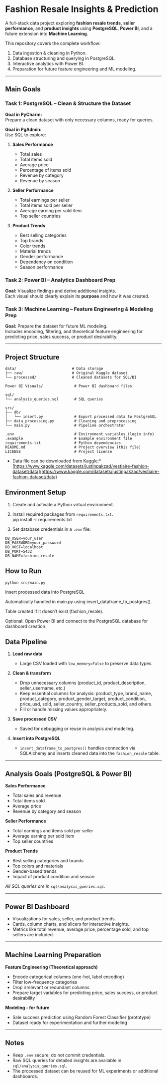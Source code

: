 # Fashion Resale Insights & Prediction

A full-stack data project exploring **fashion resale trends**, **seller performance**, and **product insights** using **PostgreSQL**, **Power BI**, and a future extension into **Machine Learning**.

This repository covers the complete workflow:
1. Data ingestion & cleaning in Python.
2. Database structuring and querying in PostgreSQL.
3. Interactive analytics with Power BI.
4. Preparation for future feature engineering and ML modeling.

---

## Main Goals

### Task 1: PostgreSQL – Clean & Structure the Dataset
**Goal in PyCharm:**  
Prepare a clean dataset with only necessary columns, ready for queries.  

**Goal in PgAdmin:**  
Use SQL to explore:

1. **Sales Performance**  
    - Total sales  
    - Total items sold  
    - Average price  
    - Percentage of items sold  
    - Revenue by category  
    - Revenue by season  

2. **Seller Performance**  
    - Total earnings per seller  
    - Total items sold per seller  
    - Average earning per sold item  
    - Top seller countries  

3. **Product Trends**  
    - Best selling categories  
    - Top brands  
    - Color trends  
    - Material trends  
    - Gender performance  
    - Dependency on condition  
    - Season performance  

### Task 2: Power BI – Analytics Dashboard Prep
**Goal:** Visualize findings and derive additional insights.  
Each visual should clearly explain its **purpose** and how it was created.

### Task 3: Machine Learning – Feature Engineering & Modeling Prep
**Goal:** Prepare the dataset for future ML modeling.  
Includes encoding, filtering, and theoretical feature engineering for predicting price, sales success, or product desirability.

---

## Project Structure

```
data/                         # Data storage
├── raw/                      # Original Kaggle dataset
└── processed/                # Cleaned datasets for SQL/BI

Power BI Visuals/              # Power BI dashboard files

sql/
└── analysis_queries.sql       # SQL queries

src/
├── db/
│   └── insert.py              # Export processed data to PostgreSQL
├── data_processing.py         # Cleaning and preprocessing
└── main.py                    # Pipeline orchestrator

.env                           # Environment variables (login info)
.example                       # Example environment file
requirements.txt               # Python dependencies
README.md                      # Project overview (this file)
LICENSE                        # Project license
```

* Data file can be downloaded from Kaggle:*  
[https://www.kaggle.com/datasets/justinpakzad/vestiaire-fashion-dataset/data](https://www.kaggle.com/datasets/justinpakzad/vestiaire-fashion-dataset/data)


## Environment Setup
1. Create and activate a Python virtual environment.  
2. Install required packages from `requirements.txt`.  
pip install -r requirements.txt


3. Set database credentials in a `.env` file:

```env
DB_USER=your_user
DB_PASSWORD=your_password
DB_HOST=localhost
DB_PORT=5432
DB_NAME=fashion_resale
```
## How to Run



```Process and clean the dataset:
python src/main.py
```
Insert processed data into PostgreSQL

Automatically handled in main.py using insert_dataframe_to_postgres().

Table created if it doesn’t exist (fashion_resale).

Optional: Open Power BI and connect to the PostgreSQL database for dashboard creation.

## Data Pipeline

1. **Load raw data**  
   - Large CSV loaded with `low_memory=False` to preserve data types.  

2. **Clean & transform**  
   - Drop unnecessary columns (product_id, product_description, seller_username, etc.)  
   - Keep essential columns for analysis: product_type, brand_name, product_category, product_gender_target, product_condition, price_usd, sold, seller_country, seller_products_sold, and others.   
   - Fill or handle missing values appropriately.  

3. **Save processed CSV**  
   - Saved for debugging or reuse in analysis and modeling.  

4. **Insert into PostgreSQL**  
   - `insert_dataframe_to_postgres()` handles connection via SQLAlchemy and inserts cleaned data into the `fashion_resale` table.  

---

## Analysis Goals (PostgreSQL & Power BI)

**Sales Performance**
- Total sales and revenue  
- Total items sold  
- Average price  
- Revenue by category and season  

**Seller Performance**
- Total earnings and items sold per seller  
- Average earning per sold item  
- Top seller countries  

**Product Trends**
- Best selling categories and brands  
- Top colors and materials  
- Gender-based trends  
- Impact of product condition and season  

*All SQL queries are in `sql/analysis_queries.sql`.*

---

## Power BI Dashboard

- Visualizations for sales, seller, and product trends.  
- Cards, column charts, and slicers for interactive insights.  
- Metrics like total revenue, average price, percentage sold, and top sellers are included.  

---

## Machine Learning Preparation

**Feature Engineering (Theoretical approach)**
- Encode categorical columns (one-hot, label encoding)  
- Filter low-frequency categories  
- Drop irrelevant or redundant columns  
- Prepare target variables for predicting price, sales success, or product desirability  

**Modeling - for future**
- Sale success prediction using Random Forest Classifier (prototype)  
- Dataset ready for experimentation and further modeling  

---

## Notes
- Keep `.env` secure; do not commit credentials.  
- Raw SQL queries for detailed insights are available in `sql/analysis_queries.sql`.  
- The processed dataset can be reused for ML experiments or additional dashboards.  
